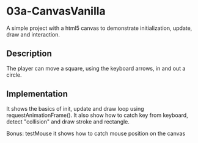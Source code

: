 # 03a-CanvasVanilla

A simple project with a html5 canvas to demonstrate initialization, update, draw and interaction. 

## Description

The player can move a square, using the keyboard arrows, in and out a circle. 

## Implementation
It shows the basics of init, update and draw loop using requestAnimationFrame(). It also show how to catch key from keyboard, detect "collision" and draw stroke and rectangle.

Bonus: testMouse it shows how to catch mouse position on the canvas